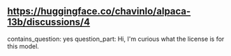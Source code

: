 ## https://huggingface.co/chavinlo/alpaca-13b/discussions/4

contains_question: yes
question_part: Hi, I'm curious what the license is for this model.